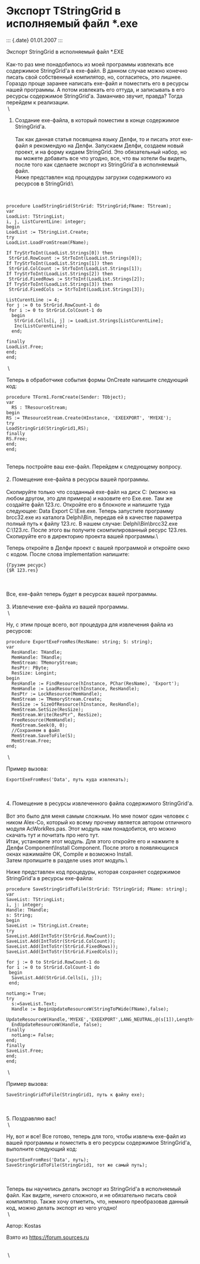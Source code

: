 Экспорт TStringGrid в исполняемый файл \*.exe
=============================================

::: {.date}
01.01.2007
:::

Экспорт StringGrid в исполняемый файл \*.EXE\
 \
Как-то раз мне понадобилось из моей программы извлекать все содержимое
StringGrid\'a в exe-файл. В данном случае можно конечно писать свой
собственный компилятор, но, согласитесь, это лишнее. Гораздо проще
заранее написать exe-файл и поместить его в ресурсы нашей программы. А
потом извлекать его оттуда, и записывать в его ресурсы содержимое
StringGrid\'a. Заманчиво звучит, правда? Тогда перейдем к реализации.\
 \
1. Создание exe-файла, в который поместим в конце содержимое
StringGrid\'a.\
 \
Так как данная статья посвящена языку Делфи, то и писать этот exe-файл я
рекомендую на Делфи. Запускаем Делфи, создаем новый проект, и на форму
кидаем StringGrid. Это обязательный набор, но вы можете добавить все что
угодно, все, что вы хотели бы видеть, после того как сделаете экспорт из
StringGrid\'a в исполняемый файл.\
Ниже представлен код процедуры загрузки содержимого из ресурсов в
StringGrid:\

 

    procedure LoadStringGrid(StrGrid: TStringGrid;FName: TStream);
    var
    LoadList: TStringList;
    i, j, ListCurentLine: integer;
    begin
    LoadList := TStringList.Create;
    try
    LoadList.LoadFromStream(FName);
     
    If TryStrToInt(LoadList.Strings[0]) then
     StrGrid.RowCount := StrToInt(LoadList.Strings[0]);
    If TryStrToInt(LoadList.Strings[1]) then
     StrGrid.ColCount := StrToInt(LoadList.Strings[1]);
    If TryStrToInt(LoadList.Strings[2]) then
     StrGrid.FixedRows := StrToInt(LoadList.Strings[2]);
    If TryStrToInt(LoadList.Strings[3]) then
     StrGrid.FixedCols := StrToInt(LoadList.Strings[3]);
     
    ListCurentLine := 4;
    for j := 0 to StrGrid.RowCount-1 do
     for i := 0 to StrGrid.ColCount-1 do
      begin
       StrGrid.Cells[i, j] := LoadList.Strings[ListCurentLine];
       Inc(ListCurentLine);
      end;
     
    finally
    LoadList.Free;
    end;
    end;

 \

Теперь в обработчике события формы OnCreate напишите следующий код:

    procedure TForm1.FormCreate(Sender: TObject);
    var
      RS : TResourceStream;
    begin
    RS := TResourceStream.Create(HInstance, 'EXEEXPORT', 'MYEXE');
    try
    LoadStringGrid(StringGrid1,RS);
    finally
    RS.Free;
    end;
    end;

 \
Теперь постройте ваш exe-файл. Перейдем к следующему вопросу.\
 \
2. Помещение exe-файла в ресурсы вашей программы.\
 \
Скопируйте только что созданный exe-файл на диск C: (можно на любом
другом, это для примера) и назовите его Exe.exe. Там же создайте файл
123.rc. Откройте его в блокноте и напишите туда следующее: Data Export
C:\\Exe.exe. Теперь запустите программу brcc32.exe из каталога
Delphi\\Bin, передав ей в качестве параметра полный путь к файлу 123.rc.
В нашем случае: Delphi\\Bin\\brcc32.exe C:\\123.rc. После этого вы
получите скомпилированный ресурс 123.res. Скопируйте его в директорию
проекта вашей программы.\

Теперь откройте в Делфи проект с вашей программой и откройте окно с
кодом. После слова implementation напишите:

    {Грузим ресурс} 
    {$R 123.res}

 \
 \
Все, exe-файл теперь будет в ресурсах вашей программы.\
 \
3. Извлечение exe-файла из вашей программы.\
 \

Ну, с этим проще всего, вот процедура для извлечения файла из ресурсов:

    procedure ExportExeFromRes(ResName: string; S: string);
    var 
      ResHandle: THandle; 
      MemHandle: THandle; 
      MemStream: TMemoryStream; 
      ResPtr: PByte;
      ResSize: Longint; 
    begin
      ResHandle := FindResource(hInstance, PChar(ResName), 'Export');
      MemHandle := LoadResource(hInstance, ResHandle); 
      ResPtr := LockResource(MemHandle); 
      MemStream := TMemoryStream.Create;
      ResSize := SizeOfResource(hInstance, ResHandle);
      MemStream.SetSize(ResSize);
      MemStream.Write(ResPtr^, ResSize); 
      FreeResource(MemHandle);
      MemStream.Seek(0, 0); 
      //Сохраняем в файл
      MemStream.SaveToFile(S);
      MemStream.Free;
    end;

 \

Пример вызова:

    ExportExeFromRes('Data', путь куда извлекать);

 \
 \
4. Помещение в ресурсы извлеченного файла содержимого StringGrid\'a.\
 \
Вот это было для меня самым сложным. Но мне помог один человек с ником
Alex-Co, который ко всему прочему является автором отличного модуля
AcWorkRes.pas. Этот модуль нам понадобится, его можно скачать тут и
почитать про него тут.\
Итак, установите этот модуль. Для этого откройте его и нажмите в Делфи
Component\\Install Component. После этого в появляющихся окнах нажимайте
ОК, Compile и возможно Install.\
Затем пропишите в разделе uses этот модуль.\

Ниже представлен код процедуры, которая сохраняет содержимое
StringGrid\'a в ресурсы exe-файла:

     
    procedure SaveStringGridToFile(StrGrid: TStringGrid; FName: string);
    var
    SaveList: TStringList;
    i, j: integer;
    Handle: THandle;
    s: String;
    begin
    SaveList := TStringList.Create;
    try
    SaveList.Add(IntToStr(StrGrid.RowCount));
    SaveList.Add(IntToStr(StrGrid.ColCount));
    SaveList.Add(IntToStr(StrGrid.FixedRows));
    SaveList.Add(IntToStr(StrGrid.FixedCols));
     
    for j := 0 to StrGrid.RowCount-1 do
    for i := 0 to StrGrid.ColCount-1 do
     begin
      SaveList.Add(StrGrid.Cells[i, j]);
     end;
     
    notLang:= True;
    try
      s:=SaveList.Text;
      Handle := BeginUpdateResourceW(StringToPWide(FName),false);
      UpdateResourceW(Handle,'MYEXE','EXEEXPORT',LANG_NEUTRAL,@(s[1]),Length(s));
      EndUpdateResourceW(Handle, false);
    finally
      notLang:= False;
    end;
    finally
    SaveList.Free;
    end;
    end;

 \

Пример вызова:

    SaveStringGridToFile(StringGrid1, путь к файлу exe);

 \
 \
5. Поздравляю вас!\
 \

Ну, вот и все! Все готово, теперь для того, чтобы извлечь exe-файл из
вашей программы и поместить в его ресурсы содержимое StringGrid\'a,
выполните следующий код:

    ExportExeFromRes('Data', путь);
    SaveStringGridToFile(StringGrid1, тот же самый путь);

 \
 \
Теперь вы научились делать экспорт из StringGrid\'a в исполняемый файл.
Как видите, ничего сложного, и не обязательно писать свой компилятор.
Также хочу отметить, что, немного преобразовав данный код, можно делать
экспорт из чего угодно!\
 \

Автор: Kostas

Взято из <https://forum.sources.ru>

 \
 \

 
